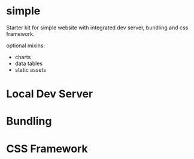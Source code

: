 # simple
Starter kit for simple website with integrated dev server, bundling and css framework.

optional mixins:
* charts
* data tables
* static assets

# Local Dev Server

# Bundling

# CSS Framework
